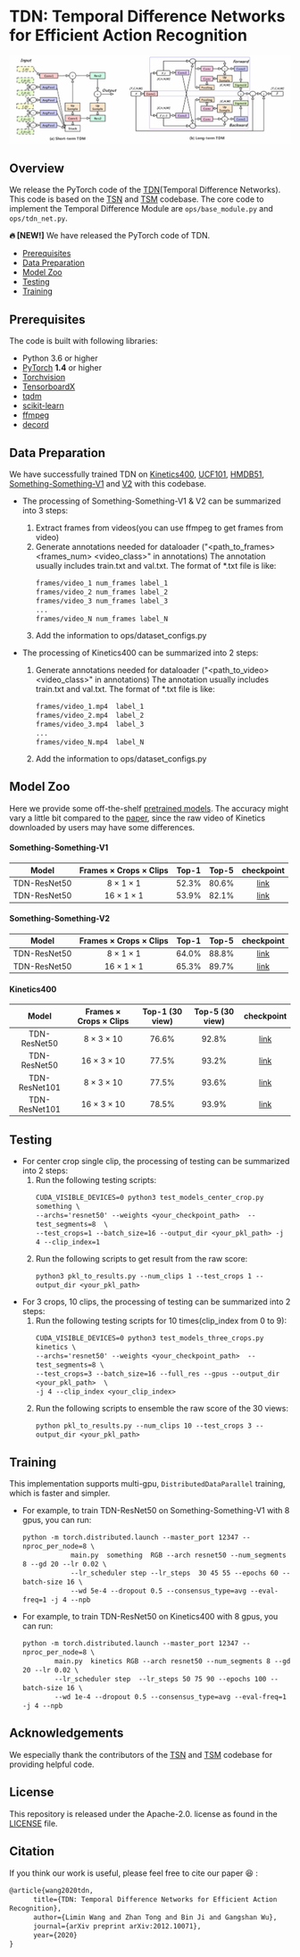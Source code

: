# TDN: Temporal Difference Networks for Efficient Action Recognition

![1](https://github.com/MCG-NJU/TDN/blob/main/TDM.jpg)  
## Overview

We release the PyTorch code of the [TDN](https://arxiv.org/abs/2012.10071)(Temporal Difference Networks). This code is based on the [TSN](https://github.com/yjxiong/tsn-pytorch) and [TSM](https://github.com/mit-han-lab/temporal-shift-module) codebase. The core code to implement the Temporal Difference Module are `ops/base_module.py` and `ops/tdn_net.py`.


**🔥 [NEW!]**  We have released the PyTorch code of TDN. 
* [Prerequisites](#prerequisites)
* [Data Preparation](#data-preparation)
* [Model Zoo](#model-zoo)
* [Testing](#testing)  
* [Training](#training)  

## Prerequisites
The code is built with following libraries:

- Python 3.6 or higher
- [PyTorch](https://pytorch.org/) **1.4** or higher
- [Torchvision](https://github.com/pytorch/vision)
- [TensorboardX](https://github.com/lanpa/tensorboardX)
- [tqdm](https://github.com/tqdm/tqdm.git)
- [scikit-learn](https://scikit-learn.org/stable/)
- [ffmpeg](https://www.ffmpeg.org/)  
- [decord](https://github.com/dmlc/decord) 

## Data Preparation
We have successfully trained TDN on [Kinetics400](https://deepmind.com/research/open-source/kinetics), [UCF101](https://www.crcv.ucf.edu/data/UCF101.php), [HMDB51](https://serre-lab.clps.brown.edu/resource/hmdb-a-large-human-motion-database/), [Something-Something-V1](https://20bn.com/datasets/something-something/v1) and [V2](https://20bn.com/datasets/something-something/v2) with this codebase.  
- The processing of Something-Something-V1 & V2 can be summarized into 3 steps:  
    1. Extract frames from videos(you can use ffmpeg to get frames from video)      
    2. Generate annotations needed for dataloader ("<path_to_frames> <frames_num> <video_class>" in annotations) The annotation usually includes train.txt and val.txt. The format of *.txt file is like:
        ```
        frames/video_1 num_frames label_1
        frames/video_2 num_frames label_2
        frames/video_3 num_frames label_3
        ...
        frames/video_N num_frames label_N
        ```
    3. Add the information to ops/dataset_configs.py  

- The processing of Kinetics400 can be summarized into 2 steps:  
    1. Generate annotations needed for dataloader ("<path_to_video> <video_class>" in annotations) The annotation usually includes train.txt and val.txt. The format of *.txt file is like:
        ```
        frames/video_1.mp4  label_1
        frames/video_2.mp4  label_2
        frames/video_3.mp4  label_3
        ...
        frames/video_N.mp4  label_N
        ```
    2. Add the information to ops/dataset_configs.py  

## Model Zoo
Here we provide some off-the-shelf [pretrained models](https://drive.google.com/drive/folders/1du1KtjFANeD0Mr5_7RxCx0jLUVRj_y8w?usp=sharing). The accuracy might vary a little bit compared to the [paper]((https://arxiv.org/abs/2012.10071)), since the raw video of Kinetics downloaded by users may have some differences. 
#### Something-Something-V1

Model  | Frames $\times$ Crops $\times$ Clips  | Top-1  | Top-5 | checkpoint
:--: | :--: | :--: | :--:| :--:
TDN-ResNet50  | 8 $\times$ 1 $\times$ 1 | 52.3%  | 80.6% | [link](https://drive.google.com/file/d/13PeSkxDgYZ_Z-OOYiuCY3J_QlY2noUuv/view?usp=sharing)
TDN-ResNet50  | 16 $\times$ 1 $\times$ 1 | 53.9%  | 82.1% | [link](https://drive.google.com/file/d/1IxUMglMEET8blZxzJrq7sc79MyosJ52I/view?usp=sharing)

#### Something-Something-V2

Model  | Frames $\times$ Crops $\times$ Clips | Top-1  | Top-5 | checkpoint
:--: | :--: | :--: | :--:| :--:
TDN-ResNet50  | 8 $\times$ 1 $\times$ 1   | 64.0%   | 88.8%  | [link]()
TDN-ResNet50  | 16 $\times$ 1 $\times$ 1  | 65.3%   | 89.7%  | [link](https://drive.google.com/file/d/1pwkrPYUc36b5SnPRHUbOcycm4zoQHZnR/view?usp=sharing)

#### Kinetics400
Model  | Frames $\times$ Crops $\times$ Clips   | Top-1 (30 view)  | Top-5 (30 view)  | checkpoint
:--: | :--: | :--: | :--:| :--:
TDN-ResNet50    | 8 $\times$ 3 $\times$ 10  | 76.6%  | 92.8%  | [link](https://drive.google.com/file/d/1h-yoGaQYpRoSb57-sw_Iw7mYkSrI5QnQ/view?usp=sharing)
TDN-ResNet50    | 16 $\times$ 3 $\times$ 10 | 77.5%  | 93.2%  | [link](https://drive.google.com/file/d/1M6nkUISaIfLAxuabA3_JxPUiXqnLv26T/view?usp=sharing)
TDN-ResNet101   | 8  $\times$ 3 $\times$ 10 | 77.5%  | 93.6%  | [link]()
TDN-ResNet101   | 16 $\times$ 3 $\times$ 10 | 78.5%  | 93.9%  | [link](https://drive.google.com/file/d/1MWj3srcdJginXCZfE6P4ufPRpLbUZe-Z/view?usp=sharing)

## Testing
- For center crop single clip, the processing of testing can be summarized into 2 steps:
    1. Run the following testing scripts:
        ```
        CUDA_VISIBLE_DEVICES=0 python3 test_models_center_crop.py something \
        --archs='resnet50' --weights <your_checkpoint_path>  --test_segments=8  \
        --test_crops=1 --batch_size=16 --output_dir <your_pkl_path> -j 4 --clip_index=1
        ```
    2. Run the following scripts to get result from the raw score:
        ```
        python3 pkl_to_results.py --num_clips 1 --test_crops 1 --output_dir <your_pkl_path>  
        ```
- For 3 crops, 10 clips, the processing of testing can be summarized into 2 steps: 
    1. Run the following testing scripts for 10 times(clip_index from 0 to 9):
        ``` 
        CUDA_VISIBLE_DEVICES=0 python3 test_models_three_crops.py  kinetics \
        --archs='resnet50' --weights <your_checkpoint_path>  --test_segments=8 \
        --test_crops=3 --batch_size=16 --full_res --gpus --output_dir <your_pkl_path>  \
        -j 4 --clip_index <your_clip_index>
        ```
    2. Run the following scripts to ensemble the raw score of the 30 views:
        ```
        python pkl_to_results.py --num_clips 10 --test_crops 3 --output_dir <your_pkl_path> 
        ```
## Training
This implementation supports multi-gpu, `DistributedDataParallel` training, which is faster and simpler. 
- For example, to train TDN-ResNet50 on Something-Something-V1 with 8 gpus, you can run:
    ```
    python -m torch.distributed.launch --master_port 12347 --nproc_per_node=8 \
                main.py  something  RGB --arch resnet50 --num_segments 8 --gd 20 --lr 0.02 \
                --lr_scheduler step --lr_steps  30 45 55 --epochs 60 --batch-size 16 \
                --wd 5e-4 --dropout 0.5 --consensus_type=avg --eval-freq=1 -j 4 --npb 
    ```
- For example, to train TDN-ResNet50 on Kinetics400 with 8 gpus, you can run:
    ```
    python -m torch.distributed.launch --master_port 12347 --nproc_per_node=8 \
            main.py  kinetics RGB --arch resnet50 --num_segments 8 --gd 20 --lr 0.02 \
            --lr_scheduler step  --lr_steps 50 75 90 --epochs 100 --batch-size 16 \
            --wd 1e-4 --dropout 0.5 --consensus_type=avg --eval-freq=1 -j 4 --npb 
    ```
## Acknowledgements
We especially thank the contributors of the [TSN](https://github.com/yjxiong/tsn-pytorch) and [TSM](https://github.com/mit-han-lab/temporal-shift-module) codebase for providing helpful code.
## License
This repository is released under the Apache-2.0. license as found in the [LICENSE](https://github.com/MCG-NJU/TDN/blob/main/LICENSE) file.
## Citation
If you think our work is useful, please feel free to cite our paper 😆 :
```
@article{wang2020tdn,
      title={TDN: Temporal Difference Networks for Efficient Action Recognition}, 
      author={Limin Wang and Zhan Tong and Bin Ji and Gangshan Wu},
      journal={arXiv preprint arXiv:2012.10071},
      year={2020}
}
```




